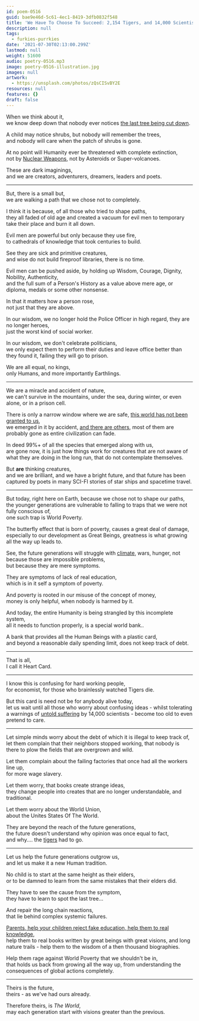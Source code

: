 ```yaml
---
id: poem-0516
guid: bae9e46d-5c61-4ec1-8419-3dfb0832f548
title: 'We Have To Choose To Succeed: 2,154 Tigers, and 14,000 Scientists'
description: null
tags:
  - furkies-purrkies
date: '2021-07-30T02:13:00.299Z'
lastmod: null
weight: 51600
audio: poetry-0516.mp3
image: poetry-0516-illustration.jpg
images: null
artwork:
  - https://unsplash.com/photos/zQsCISvBY2E
resources: null
features: {}
draft: false
---
```


When we think about it,\
we know deep down that nobody ever notices [the last tree being cut down](https://www.youtube.com/watch?v=KYegWOTFqGI).

A child may notice shrubs, but nobody will remember the trees,\
and nobody will care when the patch of shrubs is gone.

At no point will Humanity ever be threatened with complete extinction,\
not by [Nuclear Weapons](https://www.youtube.com/watch?v=L7EmLf4Xlq0), not by Asteroids or Super-volcanoes.

These are dark imaginings,\
and we are creators, adventurers, dreamers, leaders and poets.

---

But, there is a small but,\
we are walking a path that we chose not to completely.

I think it is because, of all those who tried to shape paths,\
they all faded of old age and created a vacuum for evil men to temporary take their place and burn it all down.

Evil men are powerful but only because they use fire,\
to cathedrals of knowledge that took centuries to build.

See they are sick and primitive creatures,\
and wise do not build fireproof libraries, there is no time.

Evil men can be pushed aside, by holding up Wisdom, Courage, Dignity, Nobility, Authenticity,\
and the full sum of a Person's History as a value above mere age, or diploma, medals or some other nonsense.

In that it matters how a person rose,\
not just that they are above.

In our wisdom, we no longer hold the Police Officer in high regard, they are no longer heroes,\
just the worst kind of social worker.

In our wisdom, we don't celebrate politicians,\
we only expect them to perform their duties and leave office better than they found it, failing they will go to prison.

We are all equal, no kings,\
only Humans, and more importantly Earthlings.

---

We are a miracle and accident of nature,\
we can't survive in the mountains, under the sea, during winter, or even alone, or in a prison cell.

There is only a narrow window where we are safe, [this world has not been granted to us](https://www.youtube.com/watch?v=5sRBGGzdsl8),\
we emerged in it by accident, [and there are others](https://www.youtube.com/watch?v=0bWK5ES3lTE), most of them are probably gone as entire civilization can fade.

In deed 99%+ of all the species that emerged along with us,\
are gone now, it is just how things work for creatures that are not aware of what they are doing in the long run, that do not contemplate themselves.

But **are** thinking creatures,\
and we are brilliant, and we have a bright future, and that future has been captured by poets in many SCI-FI stories of star ships and spacetime travel.

---

But today, right here on Earth, because we chose not to shape our paths, the younger generations are vulnerable to falling to traps that we were not fully conscious of,\
one such trap is World Poverty.

The butterfly effect that is born of poverty, causes a great deal of damage,\
especially to our development as Great Beings, greatness is what growing all the way up leads to.

See, the future generations will struggle with [climate](https://academic.oup.com/bioscience/advance-article/doi/10.1093/biosci/biab079/6325731), wars, hunger, not because those are impossible problems,\
but because they are mere symptoms.

They are symptoms of lack of real education,\
which is in it self a symptom of poverty.

And poverty is rooted in our misuse of the concept of money,\
money is only helpful, when nobody is harmed by it.

And today, the entire Humanity is being strangled by this incomplete system,\
all it needs to function properly, is a special world bank..

A bank that provides all the Human Beings with a plastic card,\
and beyond a reasonable daily spending limit, does not keep track of debt.

---

That is all,\
I call it Heart Card.

---

I know this is confusing for hard working people,\
for economist, for those who brainlessly watched Tigers die.

But this card is need not be for anybody alive today,\
let us wait until all those who worry about confusing ideas - whilst tolerating a warnings of [untold suffering](https://academic.oup.com/bioscience/advance-article/doi/10.1093/biosci/biab079/6325731) by 14,000 scientists - become too old to even pretend to care.

---

Let simple minds worry about the debt of which it is illegal to keep track of,\
let them complain that their neighbors stopped working, that nobody is there to plow the fields that are overgrown and wild.

Let them complain about the failing factories that once had all the workers line up,\
for more wage slavery.

Let them worry, that books create strange ideas,\
they change people into creates that are no longer understandable, and traditional.

Let them worry about the World Union,\
about the Unites States Of The World.

They are beyond the reach of the future generations,\
the future doesn't understand why opinion was once equal to fact,\
and why.... the [tigers](https://www.iucnredlist.org/species/15955/50659951) had to go.

---

Let us help the future generations outgrow us,\
and let us make it a new Human tradition.

No child is to start at the same height as their elders,\
or to be damned to learn from the same mistakes that their elders did.

They have to see the cause from the symptom,\
they have to learn to spot the last tree...

And repair the long chain reactions,\
that lie behind complex systemic failures.

[Parents, help your children reject fake education, help them to real knowledge](https://www.youtube.com/watch?v=fmoor8DwqW4),\
help them to real books written by great beings with great visions, and long nature trails - help them to the wisdom of a then thousand biographies.

Help them rage against World Poverty that we shouldn't be in,\
that holds us back from growing all the way up, from understanding the consequences of global actions completely.

---

Theirs is the future,\
theirs - as we've had ours already.

Therefore theirs, is *The World*,\
may each generation start with visions greater than the previous.
